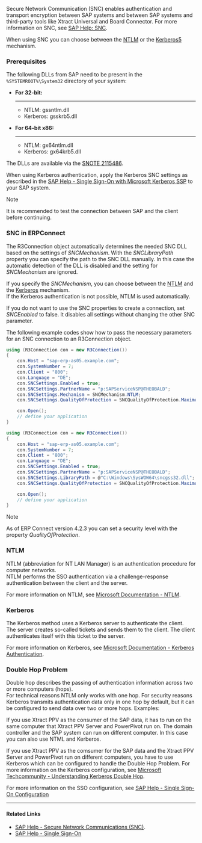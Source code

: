 Secure Network Communication (SNC) enables authentication and transport encryption between SAP systems and between SAP systems and third-party tools like Xtract Universal and Board Connector. For more information on SNC, see [SAP Help: SNC](https://help.sap.com/doc/saphelp_nw73ehp1/7.31.19/en-US/e6/56f466e99a11d1a5b00000e835363f/content.htm?no_cache=true).

When using SNC you can choose between the [NTLM](#ntlm) or the [Kerberos5](#kerberos) mechanism.

### Prerequisites

The following DLLs from SAP need to be present in the `%SYSTEMROOT%\System32` directory of your system:

- **For 32-bit:**

  ______________________________________________________________________

  - NTLM: gssntlm.dll
  - Kerberos: gsskrb5.dll

- **For 64-bit x86:**

  ______________________________________________________________________

  - NTLM: gx64ntlm.dll
  - Kerberos: gx64krb5.dll

The DLLs are available via the [SNOTE 2115486](http://service.sap.com/sap/support/notes/2115486).

When using Kerberos authentication, apply the Kerberos SNC settings as described in the [SAP Help - Single Sign-On with Microsoft Kerberos SSP](https://help.sap.com/viewer/e815bb97839a4d83be6c4fca48ee5777/7.5.9/EN-US/440ebf6c9b2b0d1ae10000000a114a6b.html) to your SAP system.

Note

It is recommended to test the connection between SAP and the client before continuing.

### SNC in ERPConnect

The R3Connection object automatically determines the needed SNC DLL based on the settings of *SNCMechanism*. With the *SNCLibraryPath* property you can specify the path to the SNC DLL manually. In this case the automatic detection of the DLL is disabled and the setting for *SNCMechanism* are ignored.

If you specify the *SNCMechanism*, you can choose between the [NTLM](#ntlm) and the [Kerberos](#kerberos) mechanism.\
If the Kerberos authentication is not possible, NTLM is used automatically.

If you do not want to use the SNC properties to create a connection, set *SNCEnabled* to false. It disables all settings without changing the other SNC parameter.

The following example codes show how to pass the necessary parameters for an SNC connection to an R3Connection object.

```csharp
using (R3Connection con = new R3Connection())
{
    con.Host = "sap-erp-as05.example.com";
    con.SystemNumber = 7;
    con.Client = "800";
    con.Language = "DE";
    con.SNCSettings.Enabled = true;
    con.SNCSettings.PartnerName = "p:SAPServiceNSP@THEOBALD";
    con.SNCSettings.Mechanism = SNCMechanism.NTLM;
    con.SNCSettings.QualityOfProtection = SNCQualityOfProtection.Maximum;

    con.Open();
    // define your application
}

```

```csharp
using (R3Connection con = new R3Connection())
{
    con.Host = "sap-erp-as05.example.com";
    con.SystemNumber = 7;
    con.Client = "800";
    con.Language = "DE";
    con.SNCSettings.Enabled = true;
    con.SNCSettings.PartnerName = "p:SAPServiceNSP@THEOBALD";
    con.SNCSettings.LibraryPath = @"C:\Windows\SysWOW64\sncgss32.dll";
    con.SNCSettings.QualityOfProtection = SNCQualityOfProtection.Maximum;

    con.Open();
    // define your application
}

```

Note

As of ERP Connect version 4.2.3 you can set a security level with the property *QualityOfProtection*.

### NTLM

NTLM (abbreviation for NT LAN Manager) is an authentication procedure for computer networks.\
NTLM performs the SSO authentication via a challenge-response authentication between the client and the server.

For more information on NTLM, see [Microsoft Documentation - NTLM](https://docs.microsoft.com/en-us/windows-server/security/kerberos/ntlm-overview).

### Kerberos

The Kerberos method uses a Kerberos server to authenticate the client.\
The server creates so-called tickets and sends them to the client. The client authenticates itself with this ticket to the server.

For more information on Kerberos, see [Microsoft Documentation - Kerberos Authentication](https://docs.microsoft.com/en-us/windows-server/security/kerberos/kerberos-authentication-overview).

### Double Hop Problem

Double hop describes the passing of authentication information across two or more computers (hops).\
For technical reasons NTLM only works with one hop. For security reasons Kerberos transmits authentication data only in one hop by default, but it can be configured to send data over two or more hops. Examples:

If you use Xtract PPV as the consumer of the SAP data, it has to run on the same computer that Xtract PPV Server and PowerPivot run on. The domain controller and the SAP system can run on different computer. In this case you can also use NTML and Kerberos.

If you use Xtract PPV as the comsumer for the SAP data and the Xtract PPV Server and PowerPivot run on different computers, you have to use Kerberos which can be configured to handle the Double Hop Problem. For more information on the Kerberos configuration, see [Microsoft Techcommunity - Understanding Kerberos Double Hop](https://techcommunity.microsoft.com/t5/ask-the-directory-services-team/understanding-kerberos-double-hop/ba-p/395463).

For more information on the SSO configuration, see [SAP Help - Single Sign-On Configuration](https://help.sap.com/doc/saphelp_nw75/7.5.5/en-US/48/ca0fe42fbb5c97e10000000a42189d/content.htm?no_cache=true)

______________________________________________________________________

#### Related Links

- [SAP Help - Secure Network Communications (SNC)](http://help.sap.com/saphelp_nw70ehp1/helpdata/en/e6/56f466e99a11d1a5b00000e835363f/content.htm).
- [SAP Help - Single Sign-On](https://help.sap.com/viewer/e815bb97839a4d83be6c4fca48ee5777/7.5.9/en-US/89d115110d444d85a94dff7ffd0e2b7f.html)
